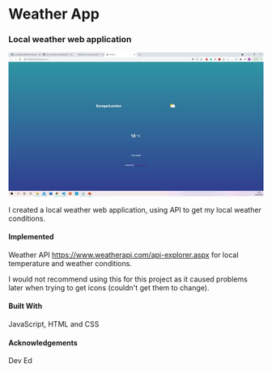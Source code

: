 # Weather App
### Local weather web application 
 
 <img src= "https://github.com/CLovina/Weather-App/blob/378074fcc310691d7ff2aca10a803f14fe61c61b/WeatherApp.jpg" alt="Weather Website">
 
I created a local weather web application, using API to get my local weather conditions. 

 #### Implemented 
 Weather API https://www.weatherapi.com/api-explorer.aspx for local temperature and weather conditions. 
 
 I would not recommend using this for this project as it caused problems later when trying to get icons (couldn't get them to change). 
 
 #### Built With 
 JavaScript, HTML and CSS 
 
 #### Acknowledgements 
 Dev Ed

